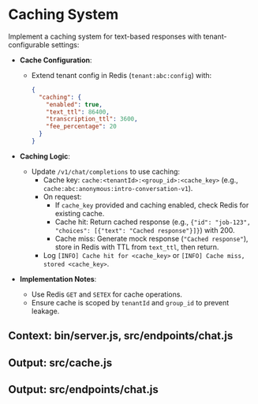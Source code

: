 # Caching System

Implement a caching system for text-based responses with tenant-configurable settings:

- **Cache Configuration**:
  - Extend tenant config in Redis (`tenant:abc:config`) with:
    ```json
    {
      "caching": {
        "enabled": true,
        "text_ttl": 86400,
        "transcription_ttl": 3600,
        "fee_percentage": 20
      }
    }
    ```
- **Caching Logic**:
  - Update `/v1/chat/completions` to use caching:
    - Cache key: `cache:<tenantId>:<group_id>:<cache_key>` (e.g., `cache:abc:anonymous:intro-conversation-v1`).
    - On request:
      - If `cache_key` provided and caching enabled, check Redis for existing cache.
      - Cache hit: Return cached response (e.g., `{"id": "job-123", "choices": [{"text": "Cached response"}]}`) with 200.
      - Cache miss: Generate mock response (`"Cached response"`), store in Redis with TTL from `text_ttl`, then return.
    - Log `[INFO] Cache hit for <cache_key>` or `[INFO] Cache miss, stored <cache_key>`.

- **Implementation Notes**:
  - Use Redis `GET` and `SETEX` for cache operations.
  - Ensure cache is scoped by `tenantId` and `group_id` to prevent leakage.

## Context: bin/server.js, src/endpoints/chat.js
## Output: src/cache.js
## Output: src/endpoints/chat.js
